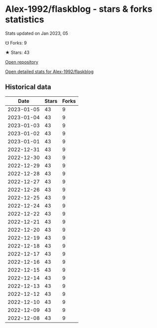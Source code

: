 # Alex-1992/flaskblog - stars & forks statistics

Stats updated on Jan 2023, 05

☋ Forks: 9

★ Stars: 43

[Open repository](https://github.com/Alex-1992/flaskblog)

[Open detailed stats for Alex-1992/flaskblog](https://reviewgithub.com/rep/Alex-1992/flaskblog)

## Historical data
| Date | Stars | Forks |
|------|-------|-------|
| 2023-01-05 | 43 | 9 | 
| 2023-01-04 | 43 | 9 | 
| 2023-01-03 | 43 | 9 | 
| 2023-01-02 | 43 | 9 | 
| 2023-01-01 | 43 | 9 | 
| 2022-12-31 | 43 | 9 | 
| 2022-12-30 | 43 | 9 | 
| 2022-12-29 | 43 | 9 | 
| 2022-12-28 | 43 | 9 | 
| 2022-12-27 | 43 | 9 | 
| 2022-12-26 | 43 | 9 | 
| 2022-12-25 | 43 | 9 | 
| 2022-12-24 | 43 | 9 | 
| 2022-12-22 | 43 | 9 | 
| 2022-12-21 | 43 | 9 | 
| 2022-12-20 | 43 | 9 | 
| 2022-12-19 | 43 | 9 | 
| 2022-12-18 | 43 | 9 | 
| 2022-12-17 | 43 | 9 | 
| 2022-12-16 | 43 | 9 | 
| 2022-12-15 | 43 | 9 | 
| 2022-12-14 | 43 | 9 | 
| 2022-12-13 | 43 | 9 | 
| 2022-12-12 | 43 | 9 | 
| 2022-12-10 | 43 | 9 | 
| 2022-12-09 | 43 | 9 | 
| 2022-12-08 | 43 | 9 | 

